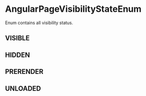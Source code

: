 # AngularPageVisibilityStateEnum

Enum contains all visibility status.

## VISIBLE

## HIDDEN

## PRERENDER

## UNLOADED
